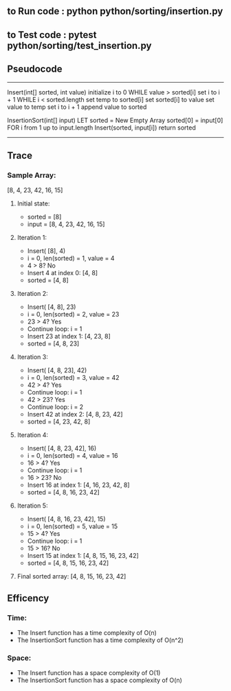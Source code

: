 
## to Run  code : python python/sorting/insertion.py
## to Test code : pytest python/sorting/test_insertion.py

## Pseudocode
----------------------------------------------------------------
Insert(int[] sorted, int value)
  initialize i to 0
  WHILE value > sorted[i]
    set i to i + 1
  WHILE i < sorted.length
    set temp to sorted[i]
    set sorted[i] to value
    set value to temp
    set i to i + 1
  append value to sorted

InsertionSort(int[] input)
  LET sorted = New Empty Array
  sorted[0] = input[0]
  FOR i from 1 up to input.length
    Insert(sorted, input[i])
  return sorted

----------------------------------------------------------------

##  Trace

### Sample Array:
[8, 4, 23, 42, 16, 15]

1. Initial state:
   - sorted = [8]
   - input = [8, 4, 23, 42, 16, 15]

2. Iteration 1:
   - Insert( [8], 4)
   - i = 0, len(sorted) = 1, value = 4
   - 4 > 8? No
   - Insert 4 at index 0: [4, 8]
   - sorted = [4, 8]

3. Iteration 2:
   - Insert( [4, 8], 23)
   - i = 0, len(sorted) = 2, value = 23
   - 23 > 4? Yes
   - Continue loop: i = 1
   - Insert 23 at index 1: [4, 23, 8]
   - sorted = [4, 8, 23]

4. Iteration 3:
   - Insert( [4, 8, 23], 42)
   - i = 0, len(sorted) = 3, value = 42
   - 42 > 4? Yes
   - Continue loop: i = 1
   - 42 > 23? Yes
   - Continue loop: i = 2
   - Insert 42 at index 2: [4, 8, 23, 42]
   - sorted = [4, 23, 42, 8]

5. Iteration 4:
   - Insert( [4, 8, 23, 42], 16)
   - i = 0, len(sorted) = 4, value = 16
   - 16 > 4? Yes
   - Continue loop: i = 1
   - 16 > 23? No
   - Insert 16 at index 1: [4, 16, 23, 42, 8]
   - sorted = [4, 8, 16, 23, 42]

6. Iteration 5:
   - Insert( [4, 8, 16, 23, 42], 15)
   - i = 0, len(sorted) = 5, value = 15
   - 15 > 4? Yes
   - Continue loop: i = 1
   - 15 > 16? No
   - Insert 15 at index 1: [4, 8, 15, 16, 23, 42]
   - sorted = [4, 8, 15, 16, 23, 42]

7. Final sorted array: [4, 8, 15, 16, 23, 42]

## Efficency
### Time: 
* The Insert function has a time complexity of O(n) 
* The InsertionSort function has a time complexity of O(n^2)
### Space:
* The Insert function has a space complexity of O(1)
* The InsertionSort function has a space complexity of O(n)